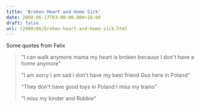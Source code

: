 ```yaml
---
title: 'Broken Heart and Home Sick'
date: 2008-06-17T03:00:00.000+10:00
draft: false
url: /2008/06/broken-heart-and-home-sick.html
---
```


Some quotes from Felix  

> "I can walk anymore mama my heart is broken because I don't have a home anymore"  
>   
> "I am sorry I am sad I don't have my best friend Gus here in Poland"  
>   
> "They don't have good toys in Poland I miss my trains"  
>   
> "I miss my kinder and Robbie"